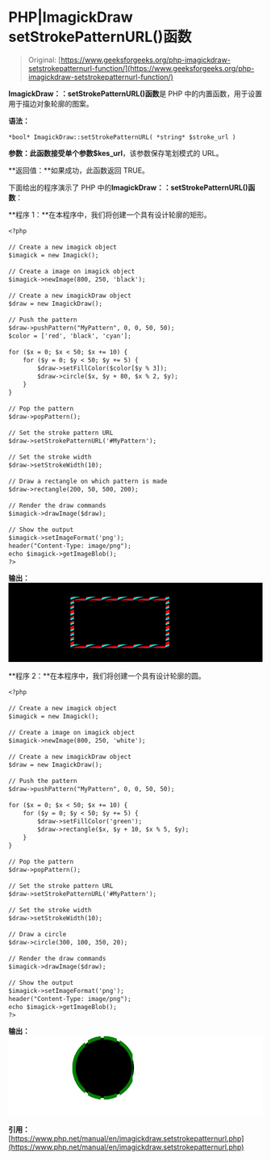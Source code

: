 # PHP|ImagickDraw setStrokePatternURL()函数

> Original: [https://www.geeksforgeeks.org/php-imagickdraw-setstrokepatternurl-function/](https://www.geeksforgeeks.org/php-imagickdraw-setstrokepatternurl-function/)

**ImagickDraw：：setStrokePatternURL()函数**是 PHP 中的内置函数，用于设置用于描边对象轮廓的图案。

**语法：**

```
*bool* ImagickDraw::setStrokePatternURL( *string* $stroke_url )
```

**参数：**此函数接受单个参数**$kes_url**，该参数保存笔划模式的 URL。

**返回值：**如果成功，此函数返回 TRUE。

下面给出的程序演示了 PHP 中的**ImagickDraw：：setStrokePatternURL()函数**：

**程序 1：**在本程序中，我们将创建一个具有设计轮廓的矩形。

```
<?php

// Create a new imagick object
$imagick = new Imagick();

// Create a image on imagick object
$imagick->newImage(800, 250, 'black');

// Create a new imagickDraw object
$draw = new ImagickDraw();

// Push the pattern
$draw->pushPattern("MyPattern", 0, 0, 50, 50);
$color = ['red', 'black', 'cyan'];

for ($x = 0; $x < 50; $x += 10) {
    for ($y = 0; $y < 50; $y += 5) {
        $draw->setFillColor($color[$y % 3]);
        $draw->circle($x, $y + 80, $x % 2, $y);
    }
}

// Pop the pattern
$draw->popPattern();

// Set the stroke pattern URL
$draw->setStrokePatternURL('#MyPattern');

// Set the stroke width
$draw->setStrokeWidth(10);

// Draw a rectangle on which pattern is made
$draw->rectangle(200, 50, 500, 200);

// Render the draw commands
$imagick->drawImage($draw);

// Show the output
$imagick->setImageFormat('png');
header("Content-Type: image/png");
echo $imagick->getImageBlob();
?>
```

**输出：**
![](img/8c99ff2e9c6ca090661c5f974bc3c16f.png)

**程序 2：**在本程序中，我们将创建一个具有设计轮廓的圆。

```
<?php

// Create a new imagick object
$imagick = new Imagick();

// Create a image on imagick object
$imagick->newImage(800, 250, 'white');

// Create a new imagickDraw object
$draw = new ImagickDraw();

// Push the pattern
$draw->pushPattern("MyPattern", 0, 0, 50, 50);

for ($x = 0; $x < 50; $x += 10) { 
    for ($y = 0; $y < 50; $y += 5) { 
        $draw->setFillColor('green');
        $draw->rectangle($x, $y + 10, $x % 5, $y); 
    } 
} 

// Pop the pattern
$draw->popPattern();

// Set the stroke pattern URL
$draw->setStrokePatternURL('#MyPattern');

// Set the stroke width
$draw->setStrokeWidth(10);

// Draw a circle
$draw->circle(300, 100, 350, 20);

// Render the draw commands
$imagick->drawImage($draw);

// Show the output
$imagick->setImageFormat('png');
header("Content-Type: image/png");
echo $imagick->getImageBlob();
?>
```

**输出：**
![](img/3729c682f09896f68177afaad8c624fb.png)

**引用：**[https://www.php.net/manual/en/imagickdraw.setstrokepatternurl.php](https://www.php.net/manual/en/imagickdraw.setstrokepatternurl.php)